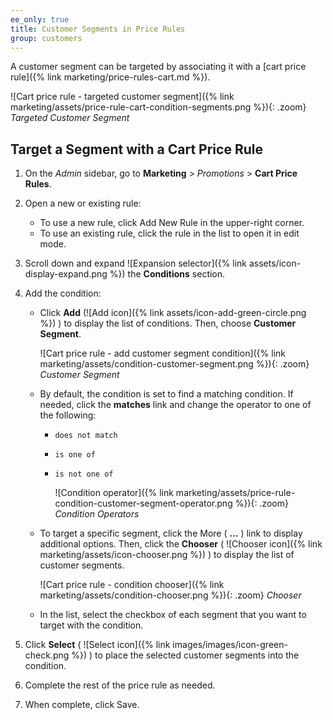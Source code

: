```yaml
---
ee_only: true
title: Customer Segments in Price Rules
group: customers
---
```


A customer segment can be targeted by associating it with a [cart price rule]({% link marketing/price-rules-cart.md %}).

![Cart price rule - targeted customer segment]({% link marketing/assets/price-rule-cart-condition-segments.png %}){: .zoom}
_Targeted Customer Segment_

## Target a Segment with a Cart Price Rule

1. On the _Admin_ sidebar, go to **Marketing** > _Promotions_ > **Cart Price Rules**.

1. Open a new or existing rule:

   - To use a new rule, click <span class="btn">Add New Rule</span> in the upper-right corner.
   - To use an existing rule, click the rule in the list to open it in edit mode.

1. Scroll down and expand ![Expansion selector]({% link assets/icon-display-expand.png %}) the **Conditions** section.

1. Add the condition:

   - Click **Add** (![Add icon]({% link assets/icon-add-green-circle.png %}) ) to display the list of conditions. Then, choose **Customer Segment**.

      ![Cart price rule - add customer segment condition]({% link marketing/assets/condition-customer-segment.png %}){: .zoom}
      _Customer Segment_

   - By default, the condition is set to find a matching condition. If needed, click the **matches** link and change the operator to one of the following:

      - `does not match`
      - `is one of`
      - `is not one of`

        ![Condition operator]({% link marketing/assets/price-rule-condition-customer-segment-operator.png %}){: .zoom}
        _Condition Operators_

   - To target a specific segment, click the More ( **…** ) link to display additional options. Then, click the **Chooser** ( ![Chooser icon]({% link marketing/assets/icon-chooser.png %}) ) to display the list of customer segments.

      ![Cart price rule - condition chooser]({% link marketing/assets/condition-chooser.png %}){: .zoom}
      _Chooser_

   - In the list, select the checkbox of each segment that you want to target with the condition.

1. Click **Select** ( ![Select icon]({% link images/images/icon-green-check.png %}) ) to place the selected customer segments into the condition.

1. Complete the rest of the price rule as needed.

1. When complete, click <span class="btn">Save</span>.
